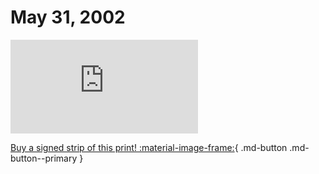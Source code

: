 # May 31, 2002

![](https://www.achewood.com/comic.php?date=05312002)

[Buy a signed strip of this print! :material-image-frame:](https://achewood-holiday-pop-up.myshopify.com/products/strip#05312002){ .md-button .md-button--primary }
